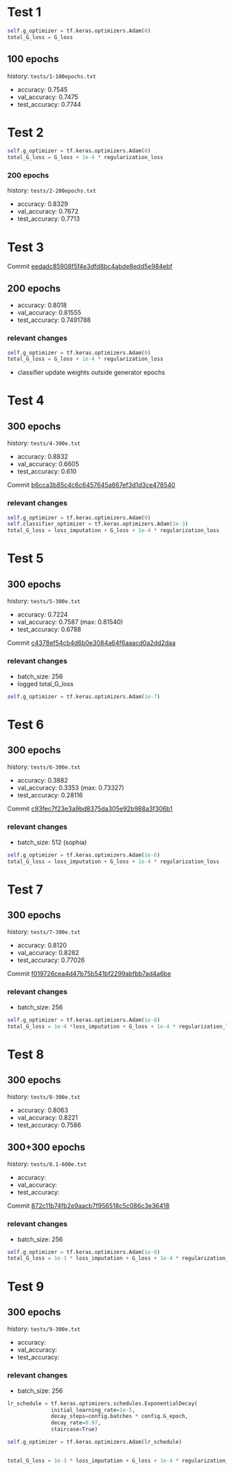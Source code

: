 # Test 1

```python
self.g_optimizer = tf.keras.optimizers.Adam(0)
total_G_loss = G_loss
```

## 100 epochs

history: `tests/1-100epochs.txt`

- accuracy: 0.7545
- val_accuracy: 0.7475
- test_accuracy: 0.7744

# Test 2

```python
self.g_optimizer = tf.keras.optimizers.Adam(0)
total_G_loss = G_loss + 1e-4 * regularization_loss
```

### 200 epochs

history: `tests/2-200epochs.txt`

- accuracy: 0.8329
- val_accuracy: 0.7672
- test_accuracy: 0.7713

# Test 3

Commit [eedadc85908f5f4e3dfd8bc4abde8edd5e984ebf](https://github.com/dnldsht/AJ-RNN/commit/eedadc85908f5f4e3dfd8bc4abde8edd5e984ebf)

## 200 epochs

- accuracy: 0.8018
- val_accuracy: 0.81555
- test_accuracy: 0.7491788

### relevant changes

```python
self.g_optimizer = tf.keras.optimizers.Adam(0)
total_G_loss = G_loss + 1e-4 * regularization_loss
```

- classifier update weights outside generator epochs

# Test 4

## 300 epochs

history: `tests/4-300e.txt`

- accuracy: 0.8832
- val_accuracy: 0.6605
- test_accuracy: 0.610

Commit [b6cca3b85c4c6c6457645a867ef3d1d3ce478540](https://github.com/dnldsht/AJ-RNN/commit/b6cca3b85c4c6c6457645a867ef3d1d3ce478540)

### relevant changes

```python
self.g_optimizer = tf.keras.optimizers.Adam(0)
self.classifier_optimizer = tf.keras.optimizers.Adam(1e-3)
total_G_loss = loss_imputation + G_loss + 1e-4 * regularization_loss
```

# Test 5

## 300 epochs

history: `tests/5-300e.txt`

- accuracy: 0.7224
- val_accuracy: 0.7587 (max: 0.81540)
- test_accuracy: 0.6788

Commit [c4378ef54cb4d6b0e3084a64f6aaacd0a2dd2daa](https://github.com/dnldsht/AJ-RNN/commit/c4378ef54cb4d6b0e3084a64f6aaacd0a2dd2daa)

### relevant changes

- batch_size: 256
- logged total_G_loss

```python
self.g_optimizer = tf.keras.optimizers.Adam(1e-7)
```

# Test 6

## 300 epochs

history: `tests/6-300e.txt`

- accuracy: 0.3882
- val_accuracy: 0.3353 (max: 0.73327)
- test_accuracy: 0.28116

Commit [c93fec7f23e3a9bd8375da305e92b988a3f306b1](https://github.com/dnldsht/AJ-RNN/commit/c93fec7f23e3a9bd8375da305e92b988a3f306b1)

### relevant changes

- batch_size: 512 (sophia)

```python
self.g_optimizer = tf.keras.optimizers.Adam(1e-6)
total_G_loss = loss_imputation + G_loss + 1e-4 * regularization_loss
```

# Test 7

## 300 epochs

history: `tests/7-300e.txt`

- accuracy: 0.8120
- val_accuracy: 0.8282
- test_accuracy: 0.77026

Commit [f019726cea4d47b75b541bf2299abfbb7ad4a6be](https://github.com/dnldsht/AJ-RNN/commit/f019726cea4d47b75b541bf2299abfbb7ad4a6be)

### relevant changes

- batch_size: 256

```python
self.g_optimizer = tf.keras.optimizers.Adam(1e-8)
total_G_loss = 1e-4 *loss_imputation + G_loss + 1e-4 * regularization_loss
```

# Test 8

## 300 epochs

history: `tests/8-300e.txt`

- accuracy: 0.8063
- val_accuracy: 0.8221
- test_accuracy: 0.7586

## 300+300 epochs

history: `tests/8.1-600e.txt`

- accuracy:
- val_accuracy:
- test_accuracy:

Commit [872c11b74fb2e9aacb7f956518c5c086c3e36418](https://github.com/dnldsht/AJ-RNN/commit/872c11b74fb2e9aacb7f956518c5c086c3e36418)

### relevant changes

- batch_size: 256

```python
self.g_optimizer = tf.keras.optimizers.Adam(1e-8)
total_G_loss = 1e-3 * loss_imputation + G_loss + 1e-4 * regularization_loss
```

# Test 9

## 300 epochs

history: `tests/9-300e.txt`

- accuracy:
- val_accuracy:
- test_accuracy:

### relevant changes

- batch_size: 256

```python
lr_schedule = tf.keras.optimizers.schedules.ExponentialDecay(
              initial_learning_rate=1e-5,
              decay_steps=config.batches * config.G_epoch,
              decay_rate=0.97,
              staircase=True)

self.g_optimizer = tf.keras.optimizers.Adam(lr_schedule)


total_G_loss = 1e-3 * loss_imputation + G_loss + 1e-4 * regularization_loss

```
